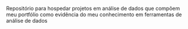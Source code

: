 Repositório para hospedar projetos em análise de dados que compõem meu portfólio como evidência do meu conhecimento em ferramentas de análise de dados
